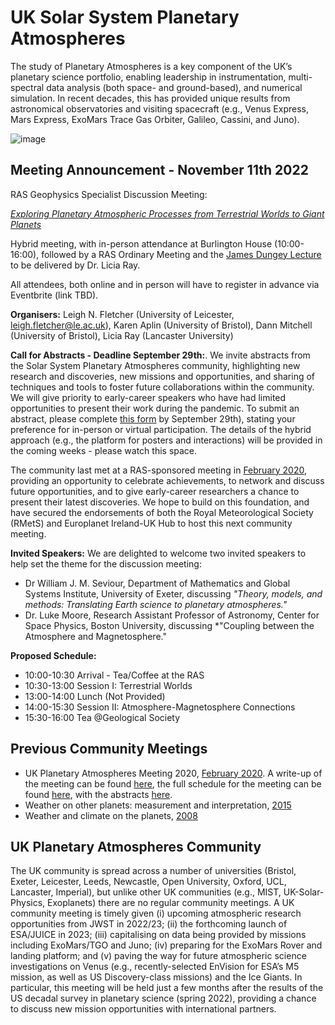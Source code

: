 # UK Solar System Planetary Atmospheres

The study of Planetary Atmospheres is a key component of the UK’s planetary science portfolio, enabling leadership in instrumentation, multi-spectral data analysis (both space- and ground-based), and numerical simulation.  In recent decades, this has provided unique results from astronomical observatories and visiting spacecraft (e.g., Venus Express, Mars Express, ExoMars Trace Gas Orbiter, Galileo, Cassini, and Juno).  

![image](https://user-images.githubusercontent.com/4047392/182591493-bda24ebf-347c-4e2c-8fa1-613bd89014cb.png)

## Meeting Announcement - November 11th 2022

RAS Geophysics Specialist Discussion Meeting:  

[*Exploring Planetary Atmospheric Processes from Terrestrial Worlds to Giant Planets*](https://ras.ac.uk/events-and-meetings/ras-meetings/exploring-planetary-atmospheric-processes-terrestrial-worlds-giant)

Hybrid meeting, with in-person attendance at Burlington House (10:00-16:00), followed by a RAS Ordinary Meeting and the [James Dungey Lecture](https://ras.ac.uk/awards-and-grants/awards/2276-james-dungey-lecture) to be delivered by Dr. Licia Ray.

All attendees, both online and in person will have to register in advance via Eventbrite (link TBD).

**Organisers:**  Leigh N. Fletcher (University of Leicester, leigh.fletcher@le.ac.uk),  Karen Aplin (University of Bristol), Dann Mitchell (University of Bristol), Licia Ray (Lancaster University)   

**Call for Abstracts - Deadline September 29th:**. We invite abstracts from the Solar System Planetary Atmospheres community, highlighting new research and discoveries, new missions and opportunities, and sharing of techniques and tools to foster future collaborations within the community.  We will give priority to early-career speakers who have had limited opportunities to present their work during the pandemic.  To submit an abstract, please complete [this form](https://forms.office.com/Pages/ResponsePage.aspx?id=MH_ksn3NTkql2rGM8aQVGxN8Wl3UNtNPs5DGMjd0UFdUNzFFUzZVWEU2NDA4MDNEME5DVDcxRTRRRi4u) by September 29th), stating your preference for in-person or virtual participation.  The details of the hybrid approach (e.g., the platform for posters and interactions) will be provided in the coming weeks - please watch this space.

The community last met at a RAS-sponsored meeting in [February 2020](https://doi.org/10.1093/astrogeo/ataa040), providing an opportunity to celebrate achievements, to network and discuss future opportunities, and to give early-career researchers a chance to present their latest discoveries.  We hope to build on this foundation, and have secured the endorsements of both the Royal Meteorological Society (RMetS) and Europlanet Ireland-UK Hub to host this next community meeting.  

**Invited Speakers:** We are delighted to welcome two invited speakers to help set the theme for the discussion meeting:
* Dr William J. M. Seviour, Department of Mathematics and Global Systems Institute, University of Exeter, discussing *"Theory, models, and methods: Translating Earth science to planetary atmospheres."*
* Dr. Luke Moore, Research Assistant Professor of Astronomy, Center for Space Physics, Boston University, discussing *"Coupling between the Atmosphere and Magnetosphere."

**Proposed Schedule:**
* 10:00-10:30 Arrival - Tea/Coffee at the RAS
* 10:30-13:00 Session I: Terrestrial Worlds
* 13:00-14:00 Lunch (Not Provided)
* 14:00-15:30 Session II: Atmosphere-Magnetosphere Connections
* 15:30-16:00 Tea @Geological Society


## Previous Community Meetings

* UK Planetary Atmospheres Meeting 2020, [February 2020](https://doi.org/10.1093/astrogeo/ataa040).  A write-up of the meeting can be found [here](UKSSPA2020_astrogeo_fletcher.pdf), the full schedule for the meeting can be found [here](meeting2020.md), with the abstracts [here](UKSSPA2020_programme.pdf). 
* Weather on other planets: measurement and interpretation, [2015](https://rmets.onlinelibrary.wiley.com/doi/10.1002/wea.2761)
* Weather and climate on the planets, [2008](https://rmets.onlinelibrary.wiley.com/doi/10.1002/wea.273)  

## UK Planetary Atmospheres Community

The UK community is spread across a number of universities (Bristol, Exeter, Leicester, Leeds, Newcastle, Open University, Oxford, UCL, Lancaster, Imperial), but unlike other UK communities (e.g., MIST, UK-Solar-Physics, Exoplanets) there are no regular community meetings.   A UK community meeting is timely given (i) upcoming atmospheric research opportunities from JWST in 2022/23; (ii) the forthcoming launch of ESA/JUICE in 2023; (iii) capitalising on data being provided by missions including ExoMars/TGO and Juno; (iv) preparing for the ExoMars Rover and landing platform; and (v) paving the way for future atmospheric science investigations on Venus (e.g., recently-selected EnVision for ESA’s M5 mission, as well as US Discovery-class missions) and the Ice Giants.  In particular, this meeting will be held just a few months after the results of the US decadal survey in planetary science (spring 2022), providing a chance to discuss new mission opportunities with international partners.  
